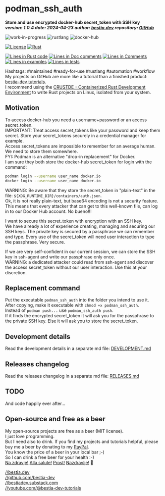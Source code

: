 [//]: # (auto_md_to_doc_comments segment start A)

# podman_ssh_auth

[//]: # (auto_cargo_toml_to_md start)

**Store and use encrypted docker-hub secret_token with SSH key**  
***version: 1.0.4 date: 2024-04-23 author: [bestia.dev](https://bestia.dev) repository: [GitHub](https://github.com/CRUSTDE-ContainerizedRustDevEnv/podman_ssh_auth)***

 ![work-in-progress](https://img.shields.io/badge/work_in_progress-yellow)
 ![rustlang](https://img.shields.io/badge/rustlang-orange)
 ![docker-hub](https://img.shields.io/badge/docker_hub-orange)

[//]: # (auto_cargo_toml_to_md end)

  [![License](https://img.shields.io/badge/license-MIT-blue.svg)](https://github.com/CRUSTDE-ContainerizedRustDevEnv/podman_ssh_auth/blob/main/LICENSE)
  [![Rust](https://github.com/CRUSTDE-ContainerizedRustDevEnv/podman_ssh_auth/workflows/rust_fmt_auto_build_test/badge.svg)](https://github.com/CRUSTDE-ContainerizedRustDevEnv/podman_ssh_auth/)

[//]: # (auto_lines_of_code start)
[![Lines in Rust code](https://img.shields.io/badge/Lines_in_Rust-268-green.svg)](https://github.com/CRUSTDE-ContainerizedRustDevEnv/podman_ssh_auth/)
[![Lines in Doc comments](https://img.shields.io/badge/Lines_in_Doc_comments-270-blue.svg)](https://github.com/CRUSTDE-ContainerizedRustDevEnv/podman_ssh_auth/)
[![Lines in Comments](https://img.shields.io/badge/Lines_in_comments-58-purple.svg)](https://github.com/CRUSTDE-ContainerizedRustDevEnv/podman_ssh_auth/)
[![Lines in examples](https://img.shields.io/badge/Lines_in_examples-0-yellow.svg)](https://github.com/CRUSTDE-ContainerizedRustDevEnv/podman_ssh_auth/)
[![Lines in tests](https://img.shields.io/badge/Lines_in_tests-193-orange.svg)](https://github.com/CRUSTDE-ContainerizedRustDevEnv/podman_ssh_auth/)

[//]: # (auto_lines_of_code end)

Hashtags: #maintained #ready-for-use #rustlang #automation #workflow  
My projects on GitHub are more like a tutorial than a finished product: [bestia-dev tutorials](https://github.com/bestia-dev/tutorials_rust_wasm).  
I recommend using the [CRUSTDE - Containerized Rust Development Environment](https://github.com/CRUSTDE-ContainerizedRustDevEnv/crustde_cnt_img_pod) to write Rust projects on Linux, isolated from your system.  

## Motivation

To access docker-hub you need a username+password or an access secret_token.  
IMPORTANT: Treat access secret_tokens like your password and keep them secret. Store your secret_tokens securely in a credential manager for example.  
Access secret_tokens are impossible to remember for an average human. We need to store them somewhere.  
FYI: Podman is an alternative "drop-in replacement" for Docker.  
I am sure they both store the docker-hub secret_token for login with the command:

```bash
podman login --username user_name docker.io
docker login --username user_name docker.io
```

WARNING: Be aware that they store the secret_token in "plain-text" in the file: `${XDG_RUNTIME_DIR}/containers/auth.json`.  
Ok, it is not really plain-text, but base64 encoding is not a security feature.  
This means that every attacker that can get to this well-known file, can log in to our Docker Hub account. No bueno!!!

I want to secure this secret_token with encryption with an SSH key.  
We have already a lot of experience creating, managing and securing our SSH keys. The private key is secured by a passphrase we can remember and type. Every use of the secret_token will need user interaction to type the passphrase. Very secure.  

If we are very self-confident in our current session, we can store the SSH key in ssh-agent and write our passphrase only once.  
WARNING: a dedicated attacker could read from ssh-agent and discover the access secret_token without our user interaction. Use this at your discretion.  

## Replacement command

Put the executable `podman_ssh_auth` into the folder you intend to use it.  
After copying, make it executable with `chmod +x podman_ssh_auth`.  
Instead of `podman push...` use `podman_ssh_auth push`.  
If it finds the encrypted secret_token it will ask you for the passphrase to the private SSH key.
Else it will ask you to store the secret_token.

## Development details

Read the development details in a separate md file:
[DEVELOPMENT.md](DEVELOPMENT.md)

## Releases changelog

Read the releases changelog in a separate md file:
[RELEASES.md](RELEASES.md)

## TODO

And code happily ever after...

## Open-source and free as a beer

My open-source projects are free as a beer (MIT license).  
I just love programming.  
But I need also to drink. If you find my projects and tutorials helpful, please buy me a beer by donating to my [PayPal](https://paypal.me/LucianoBestia).  
You know the price of a beer in your local bar ;-)  
So I can drink a free beer for your health :-)  
[Na zdravje!](https://translate.google.com/?hl=en&sl=sl&tl=en&text=Na%20zdravje&op=translate) [Alla salute!](https://dictionary.cambridge.org/dictionary/italian-english/alla-salute) [Prost!](https://dictionary.cambridge.org/dictionary/german-english/prost) [Nazdravlje!](https://matadornetwork.com/nights/how-to-say-cheers-in-50-languages/) 🍻

[//bestia.dev](https://bestia.dev)  
[//github.com/bestia-dev](https://github.com/bestia-dev)  
[//bestiadev.substack.com](https://bestiadev.substack.com)  
[//youtube.com/@bestia-dev-tutorials](https://youtube.com/@bestia-dev-tutorials)  

[//]: # (auto_md_to_doc_comments segment end A)
